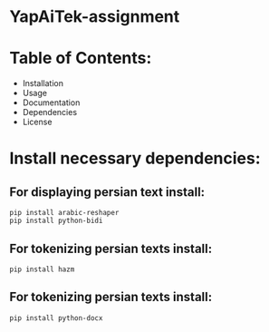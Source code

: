 # YapAiTek-assignment





# Table of Contents:
* Installation
* Usage
* Documentation
* Dependencies
* License


# Install necessary dependencies:
## For displaying persian text install:
```
pip install arabic-reshaper
pip install python-bidi
```
## For tokenizing persian texts install:
```
pip install hazm
```

## For tokenizing persian texts install:
```
pip install python-docx
```

